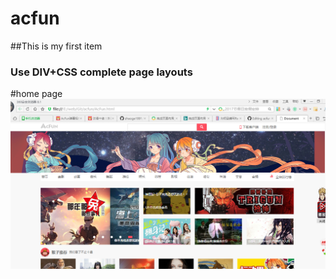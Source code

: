 # acfun
##This is my first item
### Use DIV+CSS complete page layouts
#home page
![acfun](https://github.com/zhaoge1991/acfun/blob/master/acfun.png)
